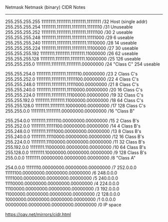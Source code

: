 Netmask              Netmask (binary)                 			CIDR	Notes    
_____________________________________________________________________________
255.255.255.255  11111111.11111111.11111111.11111111  		/32  		Host (single addr)
255.255.255.254  11111111.11111111.11111111.11111110  		/31  		Unuseable
255.255.255.252  11111111.11111111.11111111.11111100  		/30    	2  useable
255.255.255.248  11111111.11111111.11111111.11111000  		/29    	6  useable
255.255.255.240  11111111.11111111.11111111.11110000  		/28   	14  useable
255.255.255.224  11111111.11111111.11111111.11100000  	/27   	30  useable
255.255.255.192  11111111.11111111.11111111.11000000  	/26   	62  useable
255.255.255.128  11111111.11111111.11111111.10000000  	/25  		126  useable
255.255.255.0    11111111.11111111.11111111.00000000  		/24 		"Class C" 254 useable

255.255.254.0    11111111.11111111.11111110.00000000  	/23    	2  Class C's
255.255.252.0    11111111.11111111.11111100.00000000  	/22    	4  Class C's
255.255.248.0    11111111.11111111.11111000.00000000  	/21    	8  Class C's
255.255.240.0    11111111.11111111.11110000.00000000  	/20   	16  Class C's
255.255.224.0    11111111.11111111.11100000.00000000  	/19   		32  Class C's
255.255.192.0    11111111.11111111.11000000.00000000  	/18   		64  Class C's
255.255.128.0    11111111.11111111.10000000.00000000  	/17  		128  Class C's
255.255.0.0      11111111.11111111.00000000.00000000  	/16  		"Class B"
     
255.254.0.0      11111111.11111110.00000000.00000000  	/15    	2  Class B's
255.252.0.0      11111111.11111100.00000000.00000000  	/14    	4  Class B's
255.248.0.0      11111111.11111000.00000000.00000000  	/13    	8  Class B's
255.240.0.0      11111111.11110000.00000000.00000000  	/12   		16  Class B's
255.224.0.0      11111111.11100000.00000000.00000000  	/11   		32  Class B's
255.192.0.0      11111111.11000000.00000000.00000000  	/10   		64  Class B's
255.128.0.0      11111111.10000000.00000000.00000000  	/9   		128  Class B's
255.0.0.0        11111111.00000000.00000000.00000000  	/8   		"Class A"
  
254.0.0.0        11111110.00000000.00000000.00000000  	/7
252.0.0.0        11111100.00000000.00000000.00000000  	/6
248.0.0.0        11111000.00000000.00000000.00000000  	/5
240.0.0.0        11110000.00000000.00000000.00000000  	/4
224.0.0.0        11100000.00000000.00000000.00000000  	/3
192.0.0.0        11000000.00000000.00000000.00000000  	/2
128.0.0.0        10000000.00000000.00000000.00000000  	/1
0.0.0.0          00000000.00000000.00000000.00000000  	/0   IP space


https://oav.net/mirrors/cidr.html